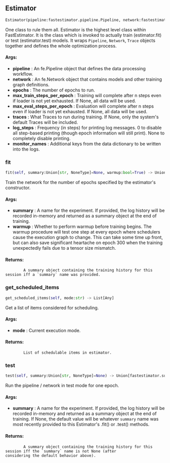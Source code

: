 ## Estimator
```python
Estimator(pipeline:fastestimator.pipeline.Pipeline, network:fastestimator.network.BaseNetwork, epochs:int, max_train_steps_per_epoch:Union[int, NoneType]=None, max_eval_steps_per_epoch:Union[int, NoneType]=None, traces:Union[NoneType, fastestimator.trace.trace.Trace, fastestimator.schedule.schedule.Scheduler[fastestimator.trace.trace.Trace], Iterable[Union[fastestimator.trace.trace.Trace, fastestimator.schedule.schedule.Scheduler[fastestimator.trace.trace.Trace]]]]=None, log_steps:Union[int, NoneType]=100, monitor_names:Union[NoneType, str, Iterable[str]]=None)
```
One class to rule them all.    Estimator is the highest level class within FastEstimator. It is the class which is invoked to actually train    (estimator.fit) or test (estimator.test) models. It wraps `Pipeline`, `Network`, `Trace` objects together and    defines the whole optimization process.

#### Args:

* **pipeline** :  An fe.Pipeline object that defines the data processing workflow.
* **network** :  An fe.Network object that contains models and other training graph definitions.
* **epochs** :  The number of epochs to run.
* **max_train_steps_per_epoch** :  Training will complete after n steps even if loader is not yet exhausted. If None,            all data will be used.
* **max_eval_steps_per_epoch** :  Evaluation will complete after n steps even if loader is not yet exhausted. If None,            all data will be used.
* **traces** :  What Traces to run during training. If None, only the system's default Traces will be included.
* **log_steps** :  Frequency (in steps) for printing log messages. 0 to disable all step-based printing (though epoch            information will still print). None to completely disable printing.
* **monitor_names** :  Additional keys from the data dictionary to be written into the logs.    

### fit
```python
fit(self, summary:Union[str, NoneType]=None, warmup:bool=True) -> Union[fastestimator.summary.summary.Summary, NoneType]
```
Train the network for the number of epochs specified by the estimator's constructor.

#### Args:

* **summary** :  A name for the experiment. If provided, the log history will be recorded in-memory and returned as                a summary object at the end of training.
* **warmup** :  Whether to perform warmup before training begins. The warmup procedure will test one step at every                epoch where schedulers cause the execution graph to change. This can take some time up front, but can                also save significant heartache on epoch 300 when the training unexpectedly fails due to a tensor size                mismatch.

#### Returns:
            A summary object containing the training history for this session iff a `summary` name was provided.        

### get_scheduled_items
```python
get_scheduled_items(self, mode:str) -> List[Any]
```
Get a list of items considered for scheduling.

#### Args:

* **mode** :  Current execution mode.

#### Returns:
            List of schedulable items in estimator.        

### test
```python
test(self, summary:Union[str, NoneType]=None) -> Union[fastestimator.summary.summary.Summary, NoneType]
```
Run the pipeline / network in test mode for one epoch.

#### Args:

* **summary** :  A name for the experiment. If provided, the log history will be recorded in-memory and returned as                a summary object at the end of training. If None, the default value will be whatever `summary` name was                most recently provided to this Estimator's .fit() or .test() methods.

#### Returns:
            A summary object containing the training history for this session iff the `summary` name is not None (after            considering the default behavior above).        